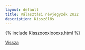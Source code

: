 ```yaml
---
layout: default
title: Választási névjegyzék 2022
description: Kisszőlős
---
```


{% include Kisszooxxlooxxs.html %}

[Vissza](./)